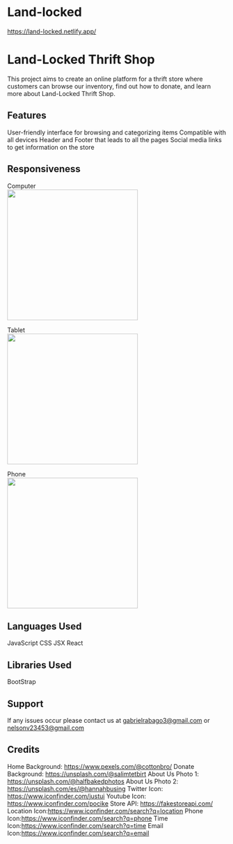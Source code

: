# Land-locked
https://land-locked.netlify.app/


Land-Locked Thrift Shop
=======================

This project aims to create an online platform for a thrift store where customers can browse our inventory, find out how to donate, and learn more about Land-Locked Thrift Shop.


Features
-------

User-friendly interface for browsing and categorizing items
Compatible with all devices
Header and Footer that leads to all the pages
Social media links to get information on the store


Responsiveness
-------------
Computer <br>
<img src="https://user-images.githubusercontent.com/69827955/213883096-62e97250-83a1-41fd-aba1-cab6b6e839ab.png" height="300px">

Tablet <br>
<img src="https://user-images.githubusercontent.com/69827955/213883104-80e789dc-90fb-4a52-859a-626cf250a561.png" height="300px">

Phone <br>
<img src="https://user-images.githubusercontent.com/69827955/213883112-274b8d6c-294c-48cb-a186-880098fb5ad7.png" height="300px">


Languages Used
--------------

JavaScript
CSS
JSX
React

Libraries Used
--------------
BootStrap


Support
---------

If any issues occur please contact us at gabrielrabago3@gmail.com or nelsonv23453@gmail.com

Credits
--------

Home Background: https://www.pexels.com/@cottonbro/
Donate Background: https://unsplash.com/@salimtetbirt
About Us Photo 1: https://unsplash.com/@halfbakedphotos
About Us Photo 2: https://unsplash.com/es/@hannahbusing
Twitter Icon: https://www.iconfinder.com/justui
Youtube Icon: https://www.iconfinder.com/pocike
Store API: https://fakestoreapi.com/
Location Icon:https://www.iconfinder.com/search?q=location
Phone Icon:https://www.iconfinder.com/search?q=phone
Time Icon:https://www.iconfinder.com/search?q=time
Email Icon:https://www.iconfinder.com/search?q=email












